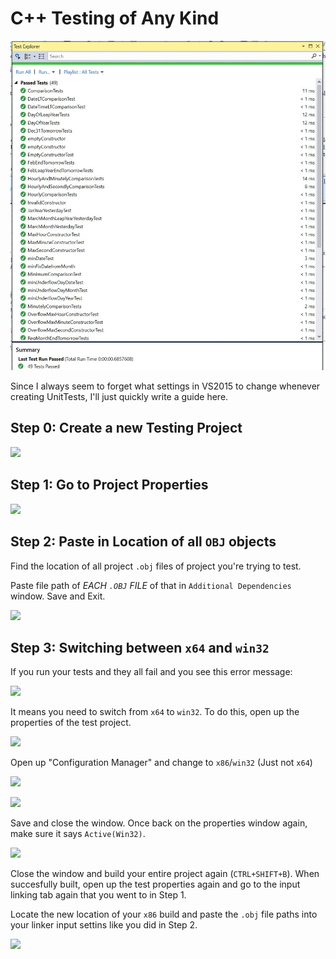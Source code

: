 # C++ Testing of Any Kind

![](https://github.com/qwergram/CS133Assignment/raw/master/Notes/testing.jpg)

Since I always seem to forget what settings in VS2015 to change whenever creating UnitTests, I'll just quickly write a guide here.

## Step 0: Create a new Testing Project

![](http://imgur.com/7hudvbR.png)

## Step 1: Go to Project Properties

![](http://imgur.com/fJm8BvZ.png)

## Step 2: Paste in Location of all `OBJ` objects

Find the location of all project `.obj` files of project you're trying to test.

Paste file path of *EACH `.OBJ` FILE* of that in `Additional Dependencies` window. Save and Exit.

![](http://imgur.com/ECRRZjL.png)

## Step 3: Switching between `x64` and `win32`

If you run your tests and they all fail and you see this error message:

![](http://imgur.com/7Axih6Z.png)

It means you need to switch from `x64` to `win32`. To do this, open up the properties of the test project.

![](http://imgur.com/h6DV9QX.png)

Open up "Configuration Manager" and change to `x86`/`win32` (Just not `x64`)

![](http://imgur.com/70r6baE.png)

![](http://imgur.com/0Fq9hYh.png)

Save and close the window. Once back on the properties window again, make sure it says `Active(Win32)`.

![](http://imgur.com/q8nW7wt.png)

Close the window and build your entire project again (`CTRL+SHIFT+B`).
When succesfully built, open up the test properties again and go to the input linking tab again that you went to in Step 1.

Locate the new location of your `x86` build and paste the `.obj` file paths into your linker input settins like you did in Step 2.

![](http://imgur.com/dXEFVoC.png)